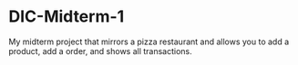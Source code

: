 # DIC-Midterm-1
My midterm project that mirrors a pizza restaurant and allows you to add a product, add a order, and shows all transactions.
